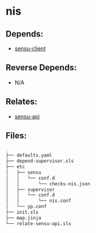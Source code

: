 # nis

## Depends:

  -  [sensu-client](/salt/sensu-client)

## Reverse Depends:

  -  N/A

## Relates:

  -  [sensu-api](/salt/sensu-api)

## Files:

```bash
.
├── defaults.yaml
├── depend-supervisor.sls
├── etc
│   ├── sensu
│   │   └── conf.d
│   │       └── checks-nis.json
│   ├── supervisor
│   │   └── conf.d
│   │       └── nis.conf
│   └── yp.conf
├── init.sls
├── map.jinja
└── relate-sensu-api.sls
```
